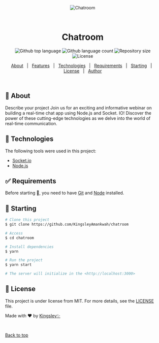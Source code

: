 <div align="center" id="top"> 
  <img src="./.github/app.gif" alt="Chatroom" />

&#xa0;

  <!-- <a href="https://chatroom.netlify.app">Demo</a> -->
</div>

<h1 align="center">Chatroom</h1>

<p align="center">
  <img alt="Github top language" src="https://img.shields.io/github/languages/top/KingsleyAmankwah/chatroom?color=56BEB8">

  <img alt="Github language count" src="https://img.shields.io/github/languages/count/KingsleyAmankwah/chatroom?color=56BEB8">

  <img alt="Repository size" src="https://img.shields.io/github/repo-size/KingsleyAmankwah/chatroom?color=56BEB8">

  <img alt="License" src="https://img.shields.io/github/license/KingsleyAmankwah/chatroom?color=56BEB8">

  <!-- <img alt="Github issues" src="https://img.shields.io/github/issues/KingsleyAmankwah/chatroom?color=56BEB8" /> -->

  <!-- <img alt="Github forks" src="https://img.shields.io/github/forks/KingsleyAmankwah/chatroom?color=56BEB8" /> -->

  <!-- <img alt="Github stars" src="https://img.shields.io/github/stars/KingsleyAmankwah/chatroom?color=56BEB8" /> -->
</p>

<!-- Status -->

<!-- <h4 align="center">
	🚧  Chatroom 🚀 Under construction...  🚧
</h4>

<hr> -->

<p align="center">
  <a href="#dart-about">About</a> &#xa0; | &#xa0; 
  <a href="#sparkles-features">Features</a> &#xa0; | &#xa0;
  <a href="#rocket-technologies">Technologies</a> &#xa0; | &#xa0;
  <a href="#white_check_mark-requirements">Requirements</a> &#xa0; | &#xa0;
  <a href="#checkered_flag-starting">Starting</a> &#xa0; | &#xa0;
  <a href="#memo-license">License</a> &#xa0; | &#xa0;
  <a href="https://github.com/KingsleyAmankwah" target="_blank">Author</a>
</p>

<br>

## :dart: About

Describe your project
Join us for an exciting and informative webinar on building a real-time chat app using Node.js and Socket. IO! Discover the power of these cutting-edge technologies as we delve into the world of real-time communication.

## :rocket: Technologies

The following tools were used in this project:

- [Socket.io](https://socket.io/)
- [Node.js](https://nodejs.org/en/)

## :white_check_mark: Requirements

Before starting :checkered_flag:, you need to have [Git](https://git-scm.com) and [Node](https://nodejs.org/en/) installed.

## :checkered_flag: Starting

```bash
# Clone this project
$ git clone https://github.com/KingsleyAmankwah/chatroom

# Access
$ cd chatroom

# Install dependencies
$ yarn

# Run the project
$ yarn start

# The server will initialize in the <http://localhost:3000>
```

## :memo: License

This project is under license from MIT. For more details, see the [LICENSE](LICENSE.md) file.

Made with :heart: by <a href="https://github.com/KingsleyAmankwah" target="_blank">Kingsley✨</a>

&#xa0;

<a href="#top">Back to top</a>
